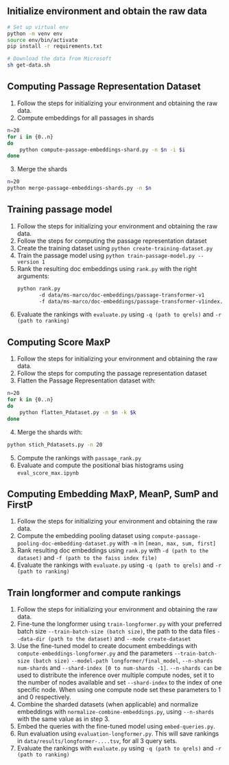 ## Initialize environment and obtain the raw data

```bash
# Set up virtual env
python -m venv env
source env/bin/activate
pip install -r requirements.txt

# Download the data from Microsoft
sh get-data.sh
```

## Computing Passage Representation Dataset

1. Follow the steps for initializing your environment and obtaining the raw data.
2. Compute embeddings for all passages in shards

```bash
n=20
for i in {0..n}
do
    python compute-passage-embeddings-shard.py -n $n -i $i
done
```

3. Merge the shards

```bash
n=20
python merge-passage-embeddings-shards.py -n $n
```

## Training passage model

1. Follow the steps for initializing your environment and obtaining the raw data.
2. Follow the steps for computing the passage representation dataset
3. Create the training dataset using `python create-training-dataset.py`
4. Train the passage model using `python train-passage-model.py --version 1`
5. Rank the resulting doc embeddings using `rank.py` with the right
   arguments: 
   ```bash
   python rank.py
          -d data/ms-marco/doc-embeddings/passage-transformer-v1
          -f data/ms-marco/doc-embeddings/passage-transformer-v1index.faiss
   ```
6. Evaluate the rankings with `evaluate.py` using `-q (path to qrels)` and `-r (path to ranking)`
   
## Computing Score MaxP
1. Follow the steps for initializing your environment and obtaining the raw data.
2. Follow the steps for computing the passage representation dataset
3. Flatten the Passage Representation dataset with:
```bash
n=20
for k in {0..n}
do
    python flatten_Pdataset.py -n $n -k $k
done
```

4. Merge the shards with:
```bash
python stich_Pdatasets.py -n 20
```

5. Compute the rankings with `passage_rank.py`
6. Evaluate and compute the positional bias histograms using `eval_score_max.ipynb`

## Computing Embedding MaxP, MeanP, SumP and FirstP
1. Follow the steps for initializing your environment and obtaining the raw data.
2. Compute the embedding pooling dataset using `compute-passage-pooling-doc-embedding-dataset.py` with `-m` in `[mean, max, sum, first]`
3. Rank resulting doc embeddings using `rank.py` with `-d (path to the dataset)` and `-f (path to the faiss index file)`
4. Evaluate the rankings with `evaluate.py` using `-q (path to qrels)` and `-r (path to ranking)`


## Train longformer and compute rankings
1. Follow the steps for initializing your environment and obtaining the raw data.
2. Fine-tune the longformer using `train-longformer.py` with your preferred batch size `--train-batch-size (batch size)`, the path to the data files `--data-dir (path to the dataset)` and `--mode create-dataset`
3. Use the fine-tuned model to create document embeddings with `compute-embeddings-longformer.py` and the parameters `--train-batch-size (batch size)` `--model-path longformer/final_model`, `--n-shards num-shards` and `--shard-index [0 to num-shards -1]`. `--n-shards can` be used to distribute the inference over multiple compute nodes, set it to the number of nodes available and set `--shard-index` to the index of one specific node. When using one compute node set these parameters to 1 and 0 respectively. 
4. Combine the sharded datasets (when applicable) and normalize embeddings with `normalize-combine-embeddings.py`, using `--n-shards` with the same value as in step 3.
5. Embed the queries with the fine-tuned model using `embed-queries.py`.
6. Run evaluation using `evaluation-longformer.py`. This will save rankings in `data/results/longformer-....tsv`, for all 3 query sets.
7. Evaluate the rankings with `evaluate.py` using `-q (path to qrels)` and `-r (path to ranking)`